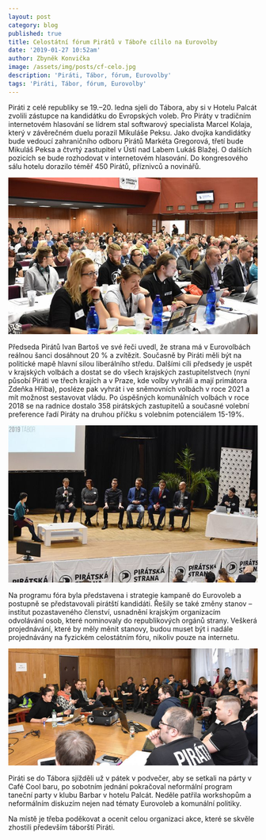 ```yaml
---
layout: post
category: blog
published: true
title: Celostátní fórum Pirátů v Táboře cílilo na Eurovolby
date: '2019-01-27 10:52am'
author: Zbyněk Konvička
image: /assets/img/posts/cf-celo.jpg
description: 'Piráti, Tábor, fórum, Eurovolby'
tags: 'Piráti, Tábor, fórum, Eurovolby'
---
```

Piráti z celé republiky se 19.–20. ledna sjeli do Tábora, aby si v Hotelu Palcát zvolili zástupce na kandidátku do Evropských voleb. Pro Piráty v tradičním internetovém hlasování se lídrem stal softwarový specialista Marcel Kolaja, který v závěrečném duelu porazil Mikuláše Peksu. Jako dvojka kandidátky  bude vedoucí zahraničního odboru Pirátů Markéta Gregorová, třetí bude Mikuláš Peksa a čtvrtý zastupitel v Ústí nad Labem Lukáš Blažej. O dalších pozicích se bude rozhodovat v internetovém hlasování. Do kongresového sálu hotelu dorazilo téměř 450 Pirátů, příznivců a novinářů.

![](/assets/img/posts/cf-2.jpg)

Předseda Pirátů Ivan Bartoš ve své řeči uvedl, že strana má v Eurovolbách reálnou šanci dosáhnout 20 % a zvítězit. Současně by Piráti měli být na politické mapě hlavní silou liberálního středu. Dalšími cíli předsedy je uspět v krajských volbách a dostat se do všech krajských zastupitelstvech (nyní působí Piráti ve třech krajích a v Praze, kde volby vyhráli a mají primátora Zdeňka Hřiba), posléze pak vyhrát i ve sněmovních volbách v roce 2021 a mít možnost sestavovat vládu. Po úspěšných komunálních volbách v roce 2018 se na radnice dostalo 358 pirátských zastupitelů a současné volební preference řadí Piráty na druhou příčku s volebním potenciálem 15-19%. 

![](/assets/img/posts/cf-1.jpg)

Na programu fóra byla představena i strategie kampaně do Eurovoleb a postupně se představovali pirátští kandidáti. Řešily se také změny stanov – institut pozastaveného členství, usnadnění krajským organizacím odvolávání osob, které nominovaly do republikových orgánů strany. Veškerá projednávání, které by měly měnit stanovy, budou muset být i nadále projednávány na fyzickém celostátním fóru, nikoliv pouze na internetu. 

![](/assets/img/posts/pirati-mo.jpg)

Piráti se do Tábora sjížděli už v pátek v podvečer, aby se setkali na párty v Café Cool baru, po sobotním jednání pokračoval neformální program taneční party v klubu Barbar v hotelu Palcát. Neděle patřila workshopům a neformálním diskuzím nejen nad tématy Eurovoleb a komunální politiky.

Na místě je třeba poděkovat a ocenit celou organizaci akce, které se skvěle zhostili především táborští Piráti.

